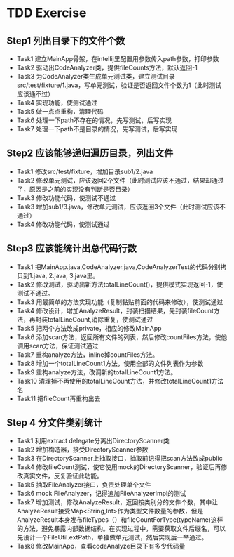# TDD Exercise

## Step1 列出目录下的文件个数
   * Task1 建立MainApp骨架，在intellij里配置用参数传入path参数，打印参数
   * Task2 驱动出CodeAnalyzer类，提供fileCounts方法，默认返回-1
   * Task3 为CodeAnalyzer类生成单元测试类，建立测试目录src/test/fixture/1.java，写单元测试，验证是否返回文件个数为1（此时测试应该通不过）
   * Task4 实现功能，使测试通过
   * Task5 做一点点重构，清理代码
   * Task6 处理一下path不存在的情况，先写测试，后写实现
   * Task7 处理一下path不是目录的情况，先写测试，后写实现

## Step2 应该能够递归遍历目录，列出文件
   * Task1 修改src/test/fixture，增加目录sub1/2.java
   * Task2 修改单元测试，应该返回2个文件（此时测试应该不通过，结果却通过了，原因是之前的实现没有判断是否目录）
   * Task3 修改功能代码，使测试不通过
   * Task3 增加sub1/3.java，修改单元测试，应该返回3个文件（此时测试应该不通过）
   * Task4 修改功能代码，使测试通过

## Step3 应该能统计出总代码行数
   * Task1 把MainApp.java,CodeAnalyzer.java,CodeAnalyzerTest的代码分别拷贝到1.java, 2.java, 3.java里。
   * Task2 修改测试，驱动出新方法totalLineCount()，提供模式实现返回-1，使测试不通过。
   * Task3 用最简单的方法实现功能（复制黏贴前面的代码来修改），使测试通过
   * Task4 修改设计，增加AnalyzeResult，封装扫描结果，先封装fileCount方法，再封装totalLineCount,消除重复，使测试通过
   * Task5 把两个方法改成private，相应的修改MainApp
   * Task6 添加scan方法，返回所有文件的列表，然后修改countFiles方法，使他调用scan方法，保证测试通过
   * Task7 重构analyze方法，inline掉countFiles方法。
   * Task8 增加一个totalLineCount1方法，使用全部的文件列表作为参数
   * Task9 重构analyze方法，改调新的totalLineCount1方法。
   * Task10 清理掉不再使用的totalLineCount方法，并修改totalLineCount1方法名
   * Task11 把fileCount再重构出去

## Step 4 分文件类别统计
   * Task1 利用extract delegate分离出DirectoryScanner类
   * Task2 增加构造器，接受DirectoryScanner参数
   * Task3 在DirectoryScanner上抽取接口，抽取前记得把scan方法改成public
   * Task4 修改fileCount测试，使它使用mock的DirectoryScanner，验证后再修改真实文件，反复验证此功能。
   * Task5 抽取FileAnalyzer接口，负责处理单个文件
   * Task6 mock FileAnalyzer，记得追加FileAnalyzerImpl的测试
   * Task7 增加测试，修改AnalyzeResult，返回按类别分的文件个数，其中让AnalyzeResult接受Map<String,Int>作为类型文件数量的参数，但是AnalyzeResult本身发布fileTypes（）和fileCountForType(typeName)这样的方法，避免暴露内部数据结构。在实现过程中，需要获取文件后缀名，可以先设计一个FileUtil.extPath，单独做单元测试，然后实现后一举通过。
   * Task8 修改MainApp，查看codeAnalyze目录下有多少代码量



